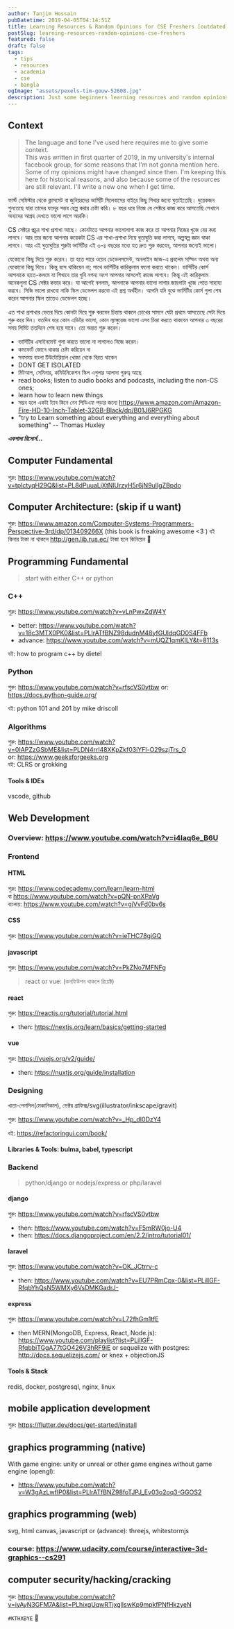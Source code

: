```yaml
---
author: Tanjim Hossain
pubDatetime: 2019-04-05T04:14:51Z
title: Learning Resources & Random Opinions for CSE Freshers [outdated]
postSlug: learning-resources-random-opinions-cse-freshers
featured: false
draft: false
tags:
  - tips
  - resources
  - academia
  - cse
  - bangla
ogImage: "assets/pexels-tim-gouw-52608.jpg"
description: Just some beginners learning resources and random opinions for CSE freshers.
---
```


## Context

> The language and tone I've used here requires me to give some context.  
This was written in first quarter of 2019, in my university's internal facebook group, for some reasons that I'm not gonna mention here.  
Some of my opinions might have changed since then. I'm keeping this here for historical reasons, and also because some of the resources are still relevant. I'll write a new one when I get time.

ফার্স্ট সেমিস্টার থেকে ক্লাসমেট বা জুনিয়রদের ভার্সিটি সিলেবাসের বাইরে কিছু শিখার জন্যে ঘুতাইতেছি। দুয়েকজন শুনতেছে যারা তাদের যতদূর সম্ভব হেল্প করার চেষ্টা করি। ৮ বছর ধরে নিজে যে সেক্টরে কাজ করে আসতেছি সেখানে অন্যদের আগ্রহ দেখতে ভালো লাগে আরকি।

CS সেক্টরে প্রচুর শাখা প্রশাখা আছে। কোনটাতে আপনার ভালোলাগা কাজ করে তা আপনার নিজের খুজে বের করা লাগবে। আর তার জন্যে আপনার কয়েকটা CS এর শাখা-প্রশাখা নিয়ে ঘুতাঘুতি করা লাগবে, অল্পস্বল্প জ্ঞান থাকা লাগবে। আর এই ঘুতাঘুতির শুরুটা ভার্সিটির এই ৩-৪ বছরের মধ্যে যত দ্রুত শুরু করবেন, আপনার জন্যেই ভালো।

যেকোনো কিছু দিয়ে শুরু করেন। তা হতে পারে ওয়েব ডেভেলপমেন্ট, অনলাইন জাজ-এ প্রবলেম সল্ভিং অথবা অন্য যেকোনো কিছু দিয়ে। কিন্তু বসে থাকিয়েন না;
সাথে ভার্সিটির কারিকুলাম ফলো করতে থাকেন। ভার্সিটির কোর্স আপনাকে হাতে-কলমে যা শিখাবে তার খুবি নগন্য অংশ আপনার আসলেই কাজে লাগবে। কিন্তু এই কারিকুলাম অনেকগুলা CS সেক্টর কভার করে। যা আগেই বললাম, আপনাকে আপনার ভালো লাগার জায়গাটা খুজে পেতে সাহায্য করবে। সিজি ভালো রাখবো নাকি স্কিল ডেভেলপ করবো এই প্রশ্ন অর্থহীন। আপনি যদি বুঝে ভার্সিটির কোর্স গুলা শেষ করেন আপনার স্কিল তাতেও ডেভেলপ হচ্ছে।

এত শাখা প্রশাখার ভেতর দিয়ে কোনটা দিয়ে শুরু করবেন চিন্তায় থাকলে চোখের সামনে যেটা প্রথমে আসতেছে সেটা দিয়ে শুরু করে দিন। যতদিন ধরে কোন এডিটর ভালো, কোন ল্যাঙ্গুয়েজ ভালো এসব চিন্তা করতে থাকবেন আপনার ৩ বছরের সময় লিমিট ততদিনে শেষ হয়ে যাবে। তো অন্তত শুরু করেন।

- ভার্সিটির এসাইনমেন্ট গুলা করতে ভালো না লাগলেও নিজে করেন।
- কমফোর্ট জোনে থাকার চেষ্টা করিয়েন না
- সবসময় বাংলা টিউটোরিয়াল খোজা থেকে বিরত থাকেন
- DONT GET ISOLATED
- মিটআপ, সেমিনার, কমিউনিকেশন স্কিল এগুলার আলাদা গুরুত্ব আছে
- read books; listen to audio books and podcasts, including the non-CS ones;
- learn how to learn new things
- সম্ভব হলে একটা ট্যাব কিনে নেন পিডিএফ পড়ার জন্যে <https://www.amazon.com/Amazon-Fire-HD-10-Inch-Tablet-32GB-Black/dp/B01J6RPGKG>
- "try to Learn something about everything and everything about something" -- Thomas Huxley

_**একগাদা রিসোর্স...**_

## Computer Fundamental

শুরু: <https://www.youtube.com/watch?v=tpIctyqH29Q&list=PL8dPuuaLjXtNlUrzyH5r6jN9ulIgZBpdo>

## Computer Architecture: (skip if u want)

শুরু: <https://www.amazon.com/Computer-Systems-Programmers-Perspective-3rd/dp/013409266X> (this book is freaking awesome <3 ) বই কিনার টাকা না থাকলে <http://gen.lib.rus.ec/> টাকা হলে কিনিয়েন 🙂

## Programming Fundamental

> start with either C++ or python

### C++

শুরু: <https://www.youtube.com/watch?v=vLnPwxZdW4Y>

- better: <https://www.youtube.com/watch?v=18c3MTX0PK0&list=PLlrATfBNZ98dudnM48yfGUldqGD0S4FFb>
- advance: <https://www.youtube.com/watch?v=mUQZ1qmKlLY&t=8113s>

বই: how to program c++ by dietel

### Python

শুরু: <https://www.youtube.com/watch?v=rfscVS0vtbw>
or: <https://docs.python-guide.org/>

বই: python 101 and 201 by mike driscoll

### Algorithms

শুরু: <https://www.youtube.com/watch?v=0IAPZzGSbME&list=PLDN4rrl48XKpZkf03iYFl-O29szjTrs_O>  
or: <https://www.geeksforgeeks.org>  
বই: CLRS or grokking

#### Tools & IDEs

vscode, github

## Web Development

### Overview: <https://www.youtube.com/watch?v=i4laq6e_B6U>

### Frontend

#### HTML

শুরু: <https://www.codecademy.com/learn/learn-html>  
বা <https://www.youtube.com/watch?v=pQN-pnXPaVg>  
বাংলায়: <https://www.youtube.com/watch?v=gjVvFd0bv6s>

#### CSS

শুরু: <https://www.youtube.com/watch?v=ieTHC78giGQ>

#### javascript

শুরু: <https://www.youtube.com/watch?v=PkZNo7MFNFg>

> react or vue: (কনফিউশন থাকলে রিয়েক্ট)

#### react

শুরু: <https://reactjs.org/tutorial/tutorial.html>

- then: <https://nextjs.org/learn/basics/getting-started>

#### vue

শুরু: <https://vuejs.org/v2/guide/>

- then: <https://nuxtjs.org/guide/installation>

### Designing

খাতা-পেনসিল(মেকানিকাল), ভেক্টর গ্রাফিক্স/svg(illustrator/inkscape/gravit)

শুরু: <https://www.youtube.com/watch?v=_Hp_dI0DzY4>

বই: <https://refactoringui.com/book/>

#### Libraries & Tools: bulma, babel, typescript

### Backend

> python/django or nodejs/express or php/laravel

#### django

শুরু: <https://www.youtube.com/watch?v=rfscVS0vtbw>

- then: <https://www.youtube.com/watch?v=F5mRW0jo-U4>
- then: <https://docs.djangoproject.com/en/2.2/intro/tutorial01/>

#### laravel

শুরু: <https://www.youtube.com/watch?v=OK_JCtrrv-c>

- then: <https://www.youtube.com/watch?v=EU7PRmCpx-0&list=PLillGF-RfqbYhQsN5WMXy6VsDMKGadrJ->

#### express

শুরু: <https://www.youtube.com/watch?v=L72fhGm1tfE>

- then MERN(MongoDB, Express, React, Node.js): <https://www.youtube.com/playlist?list=PLillGF-RfqbbiTGgA77tGO426V3hRF9iE>
  or sequelize with postgres: <http://docs.sequelizejs.com/>
  or knex + objectionJS

#### Tools & Stack

redis, docker, postgresql, nginx, linux

## mobile application development

শুরু: <https://flutter.dev/docs/get-started/install>

## graphics programming (native)

With game engine: unity or unreal or other game engines
without game engine (opengl):

- <https://www.youtube.com/watch?v=W3gAzLwfIP0&list=PLlrATfBNZ98foTJPJ_Ev03o2oq3-GGOS2>

## graphics programming (web)

svg, html canvas, javascript
or (advance): threejs, whitestormjs

### course: <https://www.udacity.com/course/interactive-3d-graphics--cs291>

## computer security/hacking/cracking

শুরু: <https://www.youtube.com/watch?v=iyAyN3GFM7A&list=PLhixgUqwRTjxglIswKp9mpkfPNfHkzyeN>

`#KTHXBYE` 🙂
